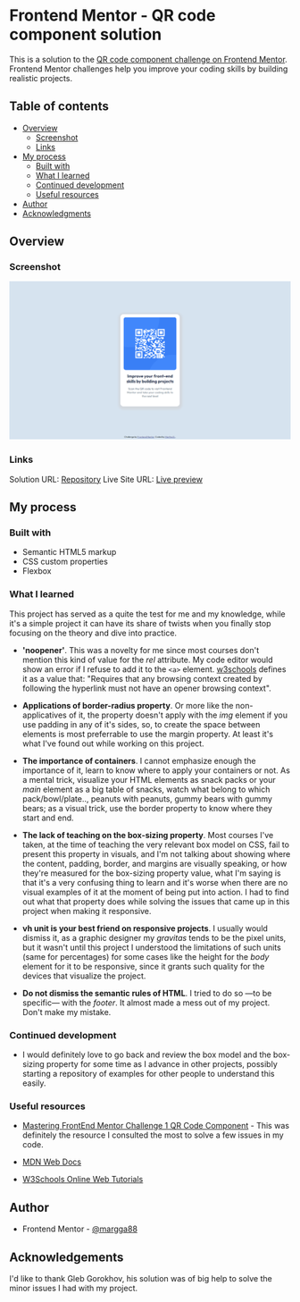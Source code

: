# Frontend Mentor - QR code component solution

This is a solution to the [QR code component challenge on Frontend Mentor](https://www.frontendmentor.io/challenges/qr-code-component-iux_sIO_H). Frontend Mentor challenges help you improve your coding skills by building realistic projects. 

## Table of contents

- [Overview](#overview)
  - [Screenshot](#screenshot)
  - [Links](#links)
- [My process](#my-process)
  - [Built with](#built-with)
  - [What I learned](#what-i-learned)
  - [Continued development](#continued-development)
  - [Useful resources](#useful-resources)
- [Author](#author)
- [Acknowledgments](#acknowledgments)

## Overview


### Screenshot

![Design preview for the QR Component Challenge](./preview.png)

### Links

Solution URL: [Repository](https://github.com/margga88/QR-Code-Component)
Live Site URL: [Live preview](https://margga88.github.io/QR-Code-Component/)

## My process

### Built with

- Semantic HTML5 markup
- CSS custom properties
- Flexbox

### What I learned

This project has served as a quite the test for me and my knowledge, while it's a simple project it can have its share of twists when you finally stop focusing on the theory and dive into practice.

- **'noopener'**. This was a novelty for me since most courses don't mention this kind of value for the _rel_ attribute. My code editor would show an error if I refuse to add it to the ```<a>``` element. [w3schools](https://www.w3schools.com/TAGS/att_a_rel.asp) defines it as a value that: "Requires that any browsing context created by following the hyperlink must not have an opener browsing context".

- **Applications of border-radius property**. Or more like the non-applicatives of it, the property doesn't apply with the _img_ element if you use padding in any of it's sides, so, to create the space between elements is most preferrable to use the margin property. At least it's what I've found out while working on this project.

- **The importance of containers**. I cannot emphasize enough the importance of it, learn to know where to apply your containers or not. As a mental trick, visualize your HTML elements as snack packs or your _main_ element as a big table of snacks, watch what belong to which pack/bowl/plate.., peanuts with peanuts, gummy bears with gummy bears; as a visual trick, use the border property to know where they start and end.

- **The lack of teaching on the box-sizing property**. Most courses I've taken, at the time of teaching the very relevant box model on CSS, fail to present this property in visuals, and I'm not talking about showing where the content, padding, border, and margins are visually speaking, or how they're measured for the box-sizing property value, what I'm saying is that it's a very confusing thing to learn and it's worse when there are no visual examples of it at the moment of being put into action. I had to find out what that property does while solving the issues that came up in this project when making it responsive.

- **vh unit is your best friend on responsive projects**. I usually would dismiss it, as a graphic designer my _gravitas_ tends to be the pixel units, but it wasn't until this project I understood the limitations of such units (same for percentages) for some cases like the height for the _body_ element for it to be responsive, since it grants such quality for the devices that visualize the project.

- **Do not dismiss the semantic rules of HTML**. I tried to do so —to be specific— with the _footer_. It almost made a mess out of my project. Don't make my mistake.


### Continued development

- I would definitely love to go back and review the box model and the box-sizing property for some time as I advance in other projects, possibly starting a repository of examples for other people to understand this easily.

### Useful resources

- [Mastering FrontEnd Mentor Challenge 1 QR Code Component](https://medium.com/@gorokhovgleb/mastering-frontend-mentor-challenge-1-qr-code-component-553486fad21d) - This was definitely the resource I consulted the most to solve a few issues in my code.

- [MDN Web Docs](https://developer.mozilla.org/)

- [W3Schools Online Web Tutorials](https://www.w3schools.com/)

## Author

- Frontend Mentor - [@margga88](https://www.frontendmentor.io/profile/margga88)


## Acknowledgements

I'd like to thank Gleb Gorokhov, his solution was of big help to solve the minor issues I had with my project.

